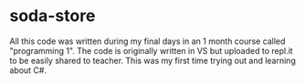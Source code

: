 # soda-store
All this code was written during my final days in an 1 month course called "programming 1".
The code is originally written in VS but uploaded to repl.it to be easily shared to teacher.
This was my first time trying out and learning about C#.

